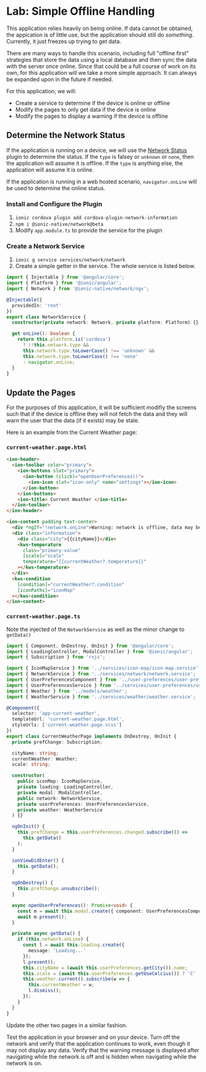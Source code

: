 # Lab: Simple Offline Handling

This application relies heavily on being online. If data cannot be obtained, the appication is of little use, but the application should still do _something_. Currently, it just freezes up trying to get data.

There are many ways to handle this scenario, including full "offline first" strategies that store the data using a local database and then sync the data with the server once online. Since that could be a full course of work on its own, for this application will we take a more simple approach. It can always be expanded upon in the future if needed.

For this application, we will:

* Create a service to determine if the device is online or offline
* Modify the pages to only get data if the device is online
* Modify the pages to display a warning if the device is offline

## Determine the Network Status

If the application is running on a device, we will use the <a href="https://ionicframework.com/docs/native/network/" target="_blank">Network Status</a> plugin to determine the status. If the `type` is falsey or `unknown` or `none`, then the application will assume it is offline. If the `type` is anything else, the application will assume it is online.

If the application is running in a web hosted scenario, `navigator.onLine` will be used to determine the online status.

### Install and Configure the Plugin

1. `ionic cordova plugin add cordova-plugin-network-information`
1. `npm i @ionic-native/network@beta`
1. Modify `app.module.ts` to provide the service for the plugin

### Create a Network Service

1. `ionic g service services/network/network`
1. Create a simple getter in the service. The whole service is listed below.

```TypeScript
import { Injectable } from '@angular/core';
import { Platform } from '@ionic/angular';
import { Network } from '@ionic-native/network/ngx';

@Injectable({
  providedIn: 'root'
})
export class NetworkService {
  constructor(private network: Network, private platform: Platform) {}

  get onLine(): boolean {
    return this.platform.is('cordova')
      ? !!this.network.type &&
      this.network.type.toLowerCase() !== 'unknown' &&
      this.network.type.toLowerCase() !== 'none'
      : navigator.onLine;
  }
}
```

## Update the Pages

For the purposes of this application, it will be sufficient modifiy the screens such that if the device is offline they will not fetch the data and they will warn the user that the data (if it exists) may be stale.

Here is an example from the Current Weather page:

### `current-weather.page.html`

```HTML
<ion-header>
  <ion-toolbar color="primary">
    <ion-buttons slot="primary">
      <ion-button (click)="openUserPreferences()">
        <ion-icon slot="icon-only" name="settings"></ion-icon>
      </ion-button>
    </ion-buttons>
    <ion-title> Current Weather </ion-title>
  </ion-toolbar>
</ion-header>

<ion-content padding text-center>
  <div *ngIf="!network.onLine">Warning: network is offline, data may be stale</div>
  <div class="information">
    <div class="city">{{cityName}}</div>
    <kws-temperature
      class="primary-value"
      [scale]="scale"
      temperature="{{currentWeather?.temperature}}"
    ></kws-temperature>
  </div>
  <kws-condition
    [condition]="currentWeather?.condition"
    [iconPaths]="iconMap"
  ></kws-condition>
</ion-content>
```

### `current-weather.page.ts`

Note the injected of the `NetworkService` as well as the minor change to `getData()`

```TypeScript
import { Component, OnDestroy, OnInit } from '@angular/core';
import { LoadingController, ModalController } from '@ionic/angular';
import { Subscription } from 'rxjs';

import { IconMapService } from '../services/icon-map/icon-map.service';
import { NetworkService } from '../services/network/network.service';
import { UserPreferencesComponent } from '../user-preferences/user-preferences.component';
import { UserPreferencesService } from '../services/user-preferences/user-preferences.service';
import { Weather } from '../models/weather';
import { WeatherService } from '../services/weather/weather.service';

@Component({
  selector: 'app-current-weather',
  templateUrl: 'current-weather.page.html',
  styleUrls: ['current-weather.page.scss']
})
export class CurrentWeatherPage implements OnDestroy, OnInit {
  private prefChange: Subscription;

  cityName: string;
  currentWeather: Weather;
  scale: string;

  constructor(
    public iconMap: IconMapService,
    private loading: LoadingController,
    private modal: ModalController,
    public network: NetworkService,
    private userPreferences: UserPreferencesService,
    private weather: WeatherService
  ) {}

  ngOnInit() {
    this.prefChange = this.userPreferences.changed.subscribe(() =>
      this.getData()
    );
  }

  ionViewDidEnter() {
    this.getData();
  }

  ngOnDestroy() {
    this.prefChange.unsubscribe();
  }

  async openUserPreferences(): Promise<void> {
    const m = await this.modal.create({ component: UserPreferencesComponent });
    await m.present();
  }

  private async getData() {
    if (this.network.onLine) {
      const l = await this.loading.create({
        message: 'Loading...'
      });
      l.present();
      this.cityName = (await this.userPreferences.getCity()).name;
      this.scale = (await this.userPreferences.getUseCelcius()) ? 'C' : 'F';
      this.weather.current().subscribe(w => {
        this.currentWeather = w;
        l.dismiss();
      });
    }
  }
}
```

Update the other two pages in a similar fashion.

Test the application in your browser and on your device. Turn off the network and verify that the application continues to work, even though it may not display any data. Verify that the warning message is displayed after navigating while the network is off and is hidden when navigating while the network is on.
